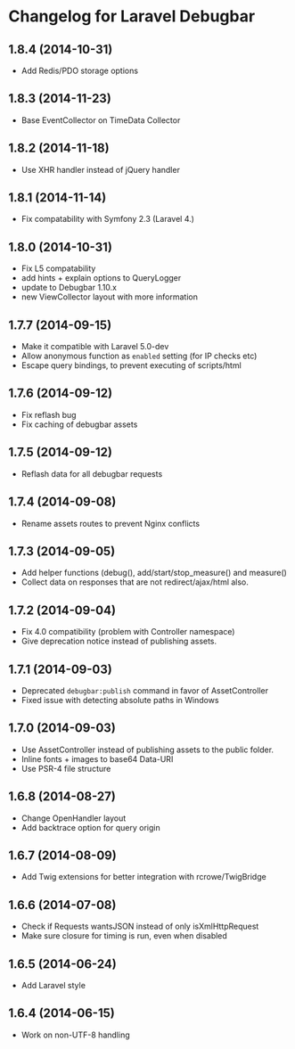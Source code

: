 # Changelog for Laravel Debugbar

## 1.8.4 (2014-10-31)

- Add Redis/PDO storage options

## 1.8.3 (2014-11-23)

- Base EventCollector on TimeData Collector

## 1.8.2 (2014-11-18)

- Use XHR handler instead of jQuery handler

## 1.8.1 (2014-11-14)

- Fix compatability with Symfony 2.3 (Laravel 4.)

## 1.8.0 (2014-10-31)

- Fix L5 compatability
- add hints + explain options to QueryLogger
- update to Debugbar 1.10.x
- new ViewCollector layout with more information

## 1.7.7 (2014-09-15)

- Make it compatible with Laravel 5.0-dev
- Allow anonymous function as `enabled` setting (for IP checks etc)
- Escape query bindings, to prevent executing of scripts/html

## 1.7.6 (2014-09-12)

- Fix reflash bug
- Fix caching of debugbar assets

## 1.7.5 (2014-09-12)

- Reflash data for all debugbar requests

## 1.7.4 (2014-09-08)

- Rename assets routes to prevent Nginx conflicts

## 1.7.3 (2014-09-05)

- Add helper functions (debug(), add/start/stop_measure() and measure()
- Collect data on responses that are not redirect/ajax/html also.

## 1.7.2 (2014-09-04)

- Fix 4.0 compatibility (problem with Controller namespace)
- Give deprecation notice instead of publishing assets.

## 1.7.1 (2014-09-03)

- Deprecated `debugbar:publish` command in favor of AssetController
- Fixed issue with detecting absolute paths in Windows

## 1.7.0 (2014-09-03)

- Use AssetController instead of publishing assets to the public folder.
- Inline fonts + images to base64 Data-URI
- Use PSR-4 file structure

## 1.6.8 (2014-08-27)

- Change OpenHandler layout
- Add backtrace option for query origin

## 1.6.7 (2014-08-09)

- Add Twig extensions for better integration with rcrowe/TwigBridge

## 1.6.6 (2014-07-08)

- Check if Requests wantsJSON instead of only isXmlHttpRequest
- Make sure closure for timing is run, even when disabled 

## 1.6.5 (2014-06-24)

- Add Laravel style

## 1.6.4 (2014-06-15)

- Work on non-UTF-8 handling